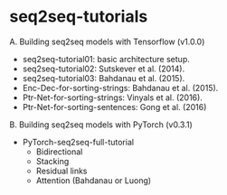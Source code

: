 # seq2seq-tutorials
A. Building seq2seq models with Tensorflow (v1.0.0)

* seq2seq-tutorial01: basic architecture setup.
* seq2seq-tutorial02: Sutskever et al. (2014).
* seq2seq-tutorial03: Bahdanau et al. (2015).
* Enc-Dec-for-sorting-strings: Bahdanau et al. (2015).
* Ptr-Net-for-sorting-strings: Vinyals et al. (2016).
* Ptr-Net-for-sorting-sentences: Gong et al. (2016)

B. Building seq2seq models with PyTorch (v0.3.1)

* PyTorch-seq2seq-full-tutorial
  * Bidirectional
  * Stacking
  * Residual links
  * Attention (Bahdanau or Luong)
